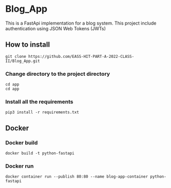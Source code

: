 # Blog_App
This is a FastApi implementation for a blog system. This project include authentication using JSON Web Tokens (JWTs)
## How to install
```
git clone https://github.com/EASS-HIT-PART-A-2022-CLASS-II/Blog_App.git
```
### Change directory to the project directory
```
cd app
cd app
```
### Install all the requirements

```
pip3 install -r requirements.txt
```

## Docker

### Docker build
```
docker build -t python-fastapi
```
### Docker run
```
docker container run --publish 80:80 --name blog-app-container python-fastapi
```



